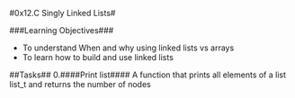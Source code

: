 #0x12.C Singly Linked Lists#

###Learning Objectives###
* To understand When and why using linked lists vs arrays
* To learn how to build and use linked lists

##Tasks##
0.####Print list####
A function that prints all elements of a list list_t and
returns the number of nodes
